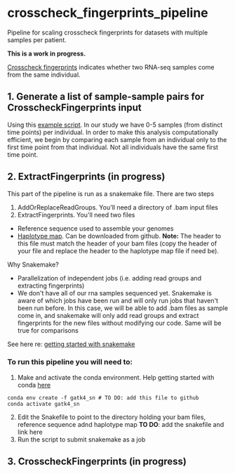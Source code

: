 # crosscheck_fingerprints_pipeline
Pipeline for scaling crosscheck fingerprints for datasets with multiple samples per patient. 

**This is a work in progress.** 

[Crosscheck fingerprints](https://gatk.broadinstitute.org/hc/en-us/articles/360037594711-CrosscheckFingerprints-Picard-) indicates whether two RNA-seq samples come from the same individual.


## 1. Generate a list of sample-sample pairs for CrosscheckFingerprints input 
Using this [example script](https://github.com/shoffm/crosscheck_fingerprints_pipeline/blob/main/generate_sample_pairs.R). In our study we have 0-5 samples (from distinct time points) per individual. In order to make this analysis computationally efficient, we begin by comparing each sample from an individual only to the first time point from that individual. Not all individuals have the same first time point.

## 2. ExtractFingerprints (in progress) 
This part of the pipeline is run as a snakemake file. There are two steps 
1. AddOrReplaceReadGroups. You'll need a directory of .bam input files
2. ExtractFingerprints. You'll need two files
- Reference sequence used to assemble your genomes
- [Haplotype map](https://github.com/naumanjaved/fingerprint_maps). Can be downloaded from github. **Note:** The header to this file must match the header of your bam files (copy the header of your file and replace the header to the haplotype map file if need be). 

Why Snakemake? 
- Parallelization of independent jobs (i.e. adding read groups and extracting fingerprints) 
- We don't have all of our rna samples sequenced yet. Snakemake is aware of which jobs have been run and will only run jobs that haven't been run before. In this case, we will be able to add .bam files as sample come in, and snakemake will only add read groups and extract fingerprints for the new files without modifying our code. Same will be true for comparisons

See here re: [getting started with snakemake](https://github.com/Snitkin-Lab-Umich/Snakemake_setup)

### To run this pipeline you will need to: 
1. Make and activate the conda environment. Help getting started with conda [here](https://github.com/Snitkin-Lab-Umich/Snakemake_setup#conda)
```
conda env create -f gatk4_sn # TO DO: add this file to github
conda activate gatk4_sn
```
2. Edit the Snakefile to point to the directory holding your bam files, reference sequence adnd haplotype map **TO DO**: add the snakefile and link here
3. Run the script to submit snakemake as a job

## 3. CrosscheckFingerprints (in progress)
